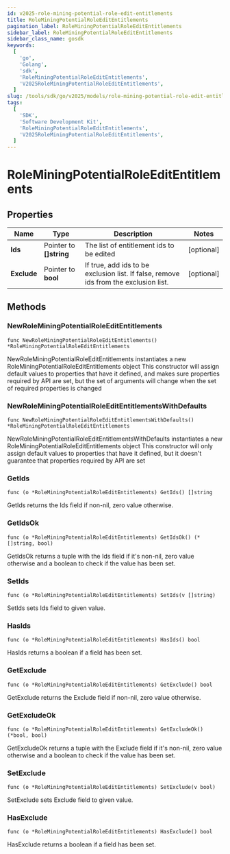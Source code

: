 ```yaml
---
id: v2025-role-mining-potential-role-edit-entitlements
title: RoleMiningPotentialRoleEditEntitlements
pagination_label: RoleMiningPotentialRoleEditEntitlements
sidebar_label: RoleMiningPotentialRoleEditEntitlements
sidebar_class_name: gosdk
keywords:
  [
    'go',
    'Golang',
    'sdk',
    'RoleMiningPotentialRoleEditEntitlements',
    'V2025RoleMiningPotentialRoleEditEntitlements',
  ]
slug: /tools/sdk/go/v2025/models/role-mining-potential-role-edit-entitlements
tags:
  [
    'SDK',
    'Software Development Kit',
    'RoleMiningPotentialRoleEditEntitlements',
    'V2025RoleMiningPotentialRoleEditEntitlements',
  ]
---
```


# RoleMiningPotentialRoleEditEntitlements

## Properties

| Name | Type | Description | Notes |
| --- | --- | --- | --- |
| **Ids** | Pointer to **[]string** | The list of entitlement ids to be edited | [optional] |
| **Exclude** | Pointer to **bool** | If true, add ids to be exclusion list. If false, remove ids from the exclusion list. | [optional] |

## Methods

### NewRoleMiningPotentialRoleEditEntitlements

`func NewRoleMiningPotentialRoleEditEntitlements() *RoleMiningPotentialRoleEditEntitlements`

NewRoleMiningPotentialRoleEditEntitlements instantiates a new RoleMiningPotentialRoleEditEntitlements object This constructor will assign default values to properties that have it defined, and makes sure properties required by API are set, but the set of arguments will change when the set of required properties is changed

### NewRoleMiningPotentialRoleEditEntitlementsWithDefaults

`func NewRoleMiningPotentialRoleEditEntitlementsWithDefaults() *RoleMiningPotentialRoleEditEntitlements`

NewRoleMiningPotentialRoleEditEntitlementsWithDefaults instantiates a new RoleMiningPotentialRoleEditEntitlements object This constructor will only assign default values to properties that have it defined, but it doesn't guarantee that properties required by API are set

### GetIds

`func (o *RoleMiningPotentialRoleEditEntitlements) GetIds() []string`

GetIds returns the Ids field if non-nil, zero value otherwise.

### GetIdsOk

`func (o *RoleMiningPotentialRoleEditEntitlements) GetIdsOk() (*[]string, bool)`

GetIdsOk returns a tuple with the Ids field if it's non-nil, zero value otherwise and a boolean to check if the value has been set.

### SetIds

`func (o *RoleMiningPotentialRoleEditEntitlements) SetIds(v []string)`

SetIds sets Ids field to given value.

### HasIds

`func (o *RoleMiningPotentialRoleEditEntitlements) HasIds() bool`

HasIds returns a boolean if a field has been set.

### GetExclude

`func (o *RoleMiningPotentialRoleEditEntitlements) GetExclude() bool`

GetExclude returns the Exclude field if non-nil, zero value otherwise.

### GetExcludeOk

`func (o *RoleMiningPotentialRoleEditEntitlements) GetExcludeOk() (*bool, bool)`

GetExcludeOk returns a tuple with the Exclude field if it's non-nil, zero value otherwise and a boolean to check if the value has been set.

### SetExclude

`func (o *RoleMiningPotentialRoleEditEntitlements) SetExclude(v bool)`

SetExclude sets Exclude field to given value.

### HasExclude

`func (o *RoleMiningPotentialRoleEditEntitlements) HasExclude() bool`

HasExclude returns a boolean if a field has been set.
